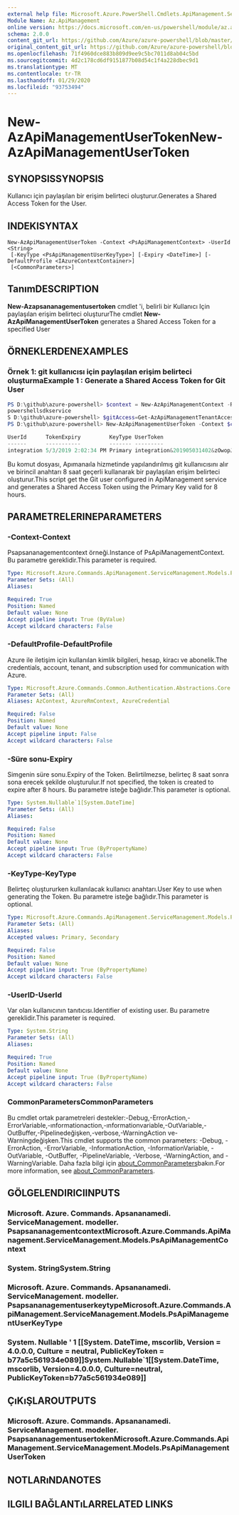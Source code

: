 ```yaml
---
external help file: Microsoft.Azure.PowerShell.Cmdlets.ApiManagement.ServiceManagement.dll-Help.xml
Module Name: Az.ApiManagement
online version: https://docs.microsoft.com/en-us/powershell/module/az.apimanagement/new-azapimanagementusertoken
schema: 2.0.0
content_git_url: https://github.com/Azure/azure-powershell/blob/master/src/ApiManagement/ApiManagement/help/New-AzApiManagementUserToken.md
original_content_git_url: https://github.com/Azure/azure-powershell/blob/master/src/ApiManagement/ApiManagement/help/New-AzApiManagementUserToken.md
ms.openlocfilehash: 71f4960dce883b809d9ee9c5bc7011d8ab04c5bd
ms.sourcegitcommit: 4d2c178cd6df9151877b08d54c1f4a228dbec9d1
ms.translationtype: MT
ms.contentlocale: tr-TR
ms.lasthandoff: 01/29/2020
ms.locfileid: "93753494"
---
```

# <span data-ttu-id="3918e-101">New-AzApiManagementUserToken</span><span class="sxs-lookup"><span data-stu-id="3918e-101">New-AzApiManagementUserToken</span></span>

## <span data-ttu-id="3918e-102">SYNOPSIS</span><span class="sxs-lookup"><span data-stu-id="3918e-102">SYNOPSIS</span></span>
<span data-ttu-id="3918e-103">Kullanıcı için paylaşılan bir erişim belirteci oluşturur.</span><span class="sxs-lookup"><span data-stu-id="3918e-103">Generates a Shared Access Token for the User.</span></span>

## <span data-ttu-id="3918e-104">INDEKI</span><span class="sxs-lookup"><span data-stu-id="3918e-104">SYNTAX</span></span>

```
New-AzApiManagementUserToken -Context <PsApiManagementContext> -UserId <String>
 [-KeyType <PsApiManagementUserKeyType>] [-Expiry <DateTime>] [-DefaultProfile <IAzureContextContainer>]
 [<CommonParameters>]
```

## <span data-ttu-id="3918e-105">Tanım</span><span class="sxs-lookup"><span data-stu-id="3918e-105">DESCRIPTION</span></span>
<span data-ttu-id="3918e-106">**New-Azapsananagementusertoken** cmdlet 'i, belirli bir Kullanıcı Için paylaşılan erişim belirteci oluşturur</span><span class="sxs-lookup"><span data-stu-id="3918e-106">The cmdlet **New-AzApiManagementUserToken** generates a Shared Access Token for a specified User</span></span>

## <span data-ttu-id="3918e-107">ÖRNEKLERDEN</span><span class="sxs-lookup"><span data-stu-id="3918e-107">EXAMPLES</span></span>

### <span data-ttu-id="3918e-108">Örnek 1: git kullanıcısı için paylaşılan erişim belirteci oluşturma</span><span class="sxs-lookup"><span data-stu-id="3918e-108">Example 1 : Generate a Shared Access Token for Git User</span></span>
```powershell
PS D:\github\azure-powershell> $context = New-AzApiManagementContext -ResourceGroupName powershelltest -ServiceName
powershellsdkservice
S D:\github\azure-powershell> $gitAccess=Get-AzApiManagementTenantAccess -Context $context
PS D:\github\azure-powershell> New-AzApiManagementUserToken -Context $context -UserId $gitAccess.Id

UserId      TokenExpiry         KeyType UserToken
------      -----------         ------- ---------
integration 5/3/2019 2:02:34 PM Primary integration&201905031402&zOwopJChWAA6oaqGHMyf7Ol9wUCPcrtdmBmff8c2lcmZk9Y...
```

<span data-ttu-id="3918e-109">Bu komut dosyası, Apımanaıla hizmetinde yapılandırılmış git kullanıcısını alır ve birincil anahtarı 8 saat geçerli kullanarak bir paylaşılan erişim belirteci oluşturur.</span><span class="sxs-lookup"><span data-stu-id="3918e-109">This script get the Git user configured in ApiManagement service and generates a Shared Access Token using the Primary Key valid for 8 hours.</span></span>

## <span data-ttu-id="3918e-110">PARAMETRELERINE</span><span class="sxs-lookup"><span data-stu-id="3918e-110">PARAMETERS</span></span>

### <span data-ttu-id="3918e-111">-Context</span><span class="sxs-lookup"><span data-stu-id="3918e-111">-Context</span></span>
<span data-ttu-id="3918e-112">Psapsananagementcontext örneği.</span><span class="sxs-lookup"><span data-stu-id="3918e-112">Instance of PsApiManagementContext.</span></span>
<span data-ttu-id="3918e-113">Bu parametre gereklidir.</span><span class="sxs-lookup"><span data-stu-id="3918e-113">This parameter is required.</span></span>

```yaml
Type: Microsoft.Azure.Commands.ApiManagement.ServiceManagement.Models.PsApiManagementContext
Parameter Sets: (All)
Aliases:

Required: True
Position: Named
Default value: None
Accept pipeline input: True (ByValue)
Accept wildcard characters: False
```

### <span data-ttu-id="3918e-114">-DefaultProfile</span><span class="sxs-lookup"><span data-stu-id="3918e-114">-DefaultProfile</span></span>
<span data-ttu-id="3918e-115">Azure ile iletişim için kullanılan kimlik bilgileri, hesap, kiracı ve abonelik.</span><span class="sxs-lookup"><span data-stu-id="3918e-115">The credentials, account, tenant, and subscription used for communication with Azure.</span></span>

```yaml
Type: Microsoft.Azure.Commands.Common.Authentication.Abstractions.Core.IAzureContextContainer
Parameter Sets: (All)
Aliases: AzContext, AzureRmContext, AzureCredential

Required: False
Position: Named
Default value: None
Accept pipeline input: False
Accept wildcard characters: False
```

### <span data-ttu-id="3918e-116">-Süre sonu</span><span class="sxs-lookup"><span data-stu-id="3918e-116">-Expiry</span></span>
<span data-ttu-id="3918e-117">Simgenin süre sonu.</span><span class="sxs-lookup"><span data-stu-id="3918e-117">Expiry of the Token.</span></span>
<span data-ttu-id="3918e-118">Belirtilmezse, belirteç 8 saat sonra sona erecek şekilde oluşturulur.</span><span class="sxs-lookup"><span data-stu-id="3918e-118">If not specified, the token is created to expire after 8 hours.</span></span>
<span data-ttu-id="3918e-119">Bu parametre isteğe bağlıdır.</span><span class="sxs-lookup"><span data-stu-id="3918e-119">This parameter is optional.</span></span>

```yaml
Type: System.Nullable`1[System.DateTime]
Parameter Sets: (All)
Aliases:

Required: False
Position: Named
Default value: None
Accept pipeline input: True (ByPropertyName)
Accept wildcard characters: False
```

### <span data-ttu-id="3918e-120">-KeyType</span><span class="sxs-lookup"><span data-stu-id="3918e-120">-KeyType</span></span>
<span data-ttu-id="3918e-121">Belirteç oluştururken kullanılacak kullanıcı anahtarı.</span><span class="sxs-lookup"><span data-stu-id="3918e-121">User Key to use when generating the Token.</span></span>
<span data-ttu-id="3918e-122">Bu parametre isteğe bağlıdır.</span><span class="sxs-lookup"><span data-stu-id="3918e-122">This parameter is optional.</span></span>

```yaml
Type: Microsoft.Azure.Commands.ApiManagement.ServiceManagement.Models.PsApiManagementUserKeyType
Parameter Sets: (All)
Aliases:
Accepted values: Primary, Secondary

Required: False
Position: Named
Default value: None
Accept pipeline input: True (ByPropertyName)
Accept wildcard characters: False
```

### <span data-ttu-id="3918e-123">-UserID</span><span class="sxs-lookup"><span data-stu-id="3918e-123">-UserId</span></span>
<span data-ttu-id="3918e-124">Var olan kullanıcının tanıtıcısı.</span><span class="sxs-lookup"><span data-stu-id="3918e-124">Identifier of existing user.</span></span>
<span data-ttu-id="3918e-125">Bu parametre gereklidir.</span><span class="sxs-lookup"><span data-stu-id="3918e-125">This parameter is required.</span></span>

```yaml
Type: System.String
Parameter Sets: (All)
Aliases:

Required: True
Position: Named
Default value: None
Accept pipeline input: True (ByPropertyName)
Accept wildcard characters: False
```

### <span data-ttu-id="3918e-126">CommonParameters</span><span class="sxs-lookup"><span data-stu-id="3918e-126">CommonParameters</span></span>
<span data-ttu-id="3918e-127">Bu cmdlet ortak parametreleri destekler:-Debug,-ErrorAction,-ErrorVariable,-ınformationaction,-ınformationvariable,-OutVariable,-OutBuffer,-Pipelinedeğişken,-verbose,-WarningAction ve-Warningdeğişken.</span><span class="sxs-lookup"><span data-stu-id="3918e-127">This cmdlet supports the common parameters: -Debug, -ErrorAction, -ErrorVariable, -InformationAction, -InformationVariable, -OutVariable, -OutBuffer, -PipelineVariable, -Verbose, -WarningAction, and -WarningVariable.</span></span> <span data-ttu-id="3918e-128">Daha fazla bilgi için [about_CommonParameters](https://go.microsoft.com/fwlink/?LinkID=113216)bakın.</span><span class="sxs-lookup"><span data-stu-id="3918e-128">For more information, see [about_CommonParameters](https://go.microsoft.com/fwlink/?LinkID=113216).</span></span>

## <span data-ttu-id="3918e-129">GÖLGELENDIRICI</span><span class="sxs-lookup"><span data-stu-id="3918e-129">INPUTS</span></span>

### <span data-ttu-id="3918e-130">Microsoft. Azure. Commands. Apsananamedi. ServiceManagement. modeller. Psapsananagementcontext</span><span class="sxs-lookup"><span data-stu-id="3918e-130">Microsoft.Azure.Commands.ApiManagement.ServiceManagement.Models.PsApiManagementContext</span></span>

### <span data-ttu-id="3918e-131">System. String</span><span class="sxs-lookup"><span data-stu-id="3918e-131">System.String</span></span>

### <span data-ttu-id="3918e-132">Microsoft. Azure. Commands. Apsananamedi. ServiceManagement. modeller. Psapsananagementuserkeytype</span><span class="sxs-lookup"><span data-stu-id="3918e-132">Microsoft.Azure.Commands.ApiManagement.ServiceManagement.Models.PsApiManagementUserKeyType</span></span>

### <span data-ttu-id="3918e-133">System. Nullable ' 1 [[System. DateTime, mscorlib, Version = 4.0.0.0, Culture = neutral, PublicKeyToken = b77a5c561934e089]]</span><span class="sxs-lookup"><span data-stu-id="3918e-133">System.Nullable\`1[[System.DateTime, mscorlib, Version=4.0.0.0, Culture=neutral, PublicKeyToken=b77a5c561934e089]]</span></span>

## <span data-ttu-id="3918e-134">ÇıKıŞLAR</span><span class="sxs-lookup"><span data-stu-id="3918e-134">OUTPUTS</span></span>

### <span data-ttu-id="3918e-135">Microsoft. Azure. Commands. Apsananamedi. ServiceManagement. modeller. Psapsananagementusertoken</span><span class="sxs-lookup"><span data-stu-id="3918e-135">Microsoft.Azure.Commands.ApiManagement.ServiceManagement.Models.PsApiManagementUserToken</span></span>

## <span data-ttu-id="3918e-136">NOTLARıNDA</span><span class="sxs-lookup"><span data-stu-id="3918e-136">NOTES</span></span>

## <span data-ttu-id="3918e-137">ILGILI BAĞLANTıLAR</span><span class="sxs-lookup"><span data-stu-id="3918e-137">RELATED LINKS</span></span>
